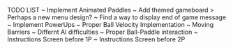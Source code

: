 ﻿TODO LIST
~ Implement Animated Paddles
~ Add themed gameboard
	> Perhaps a new menu design?
~ Find a way to display end of game message 
~ Implement PowerUps
~ Proper Ball Velocity Implementation
~ Moving Barriers
~ Differnt AI difficulties
~ Proper Ball-Paddle interaction
~ Instructions Screen before 1P
~ Instructions Screen before 2P